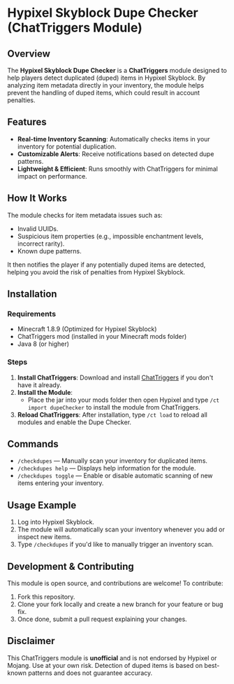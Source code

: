 # Hypixel Skyblock Dupe Checker (ChatTriggers Module)

## Overview
The **Hypixel Skyblock Dupe Checker** is a **ChatTriggers** module designed to help players detect duplicated (duped) items in Hypixel Skyblock. By analyzing item metadata directly in your inventory, the module helps prevent the handling of duped items, which could result in account penalties.

## Features
- **Real-time Inventory Scanning**: Automatically checks items in your inventory for potential duplication.
- **Customizable Alerts**: Receive notifications based on detected dupe patterns.
- **Lightweight & Efficient**: Runs smoothly with ChatTriggers for minimal impact on performance.

## How It Works
The module checks for item metadata issues such as:
- Invalid UUIDs.
- Suspicious item properties (e.g., impossible enchantment levels, incorrect rarity).
- Known dupe patterns.

It then notifies the player if any potentially duped items are detected, helping you avoid the risk of penalties from Hypixel Skyblock.

## Installation

### Requirements
- Minecraft 1.8.9 (Optimized for Hypixel Skyblock)
- ChatTriggers mod (installed in your Minecraft mods folder)
- Java 8 (or higher)

### Steps
1. **Install ChatTriggers**: Download and install [ChatTriggers](https://www.chattriggers.com/) if you don't have it already.
2. **Install the Module**:
   - Place the jar into your mods folder then open Hypixel and type `/ct import dupeChecker` to install the module from ChatTriggers.
3. **Reload ChatTriggers**: After installation, type `/ct load` to reload all modules and enable the Dupe Checker.
   
## Commands
- `/checkdupes` — Manually scan your inventory for duplicated items.
- `/checkdupes help` — Displays help information for the module.
- `/checkdupes toggle` — Enable or disable automatic scanning of new items entering your inventory.

## Usage Example
1. Log into Hypixel Skyblock.
2. The module will automatically scan your inventory whenever you add or inspect new items.
3. Type `/checkdupes` if you'd like to manually trigger an inventory scan.

## Development & Contributing
This module is open source, and contributions are welcome! To contribute:
1. Fork this repository.
2. Clone your fork locally and create a new branch for your feature or bug fix.
3. Once done, submit a pull request explaining your changes.


## Disclaimer
This ChatTriggers module is **unofficial** and is not endorsed by Hypixel or Mojang. Use at your own risk. Detection of duped items is based on best-known patterns and does not guarantee accuracy.
